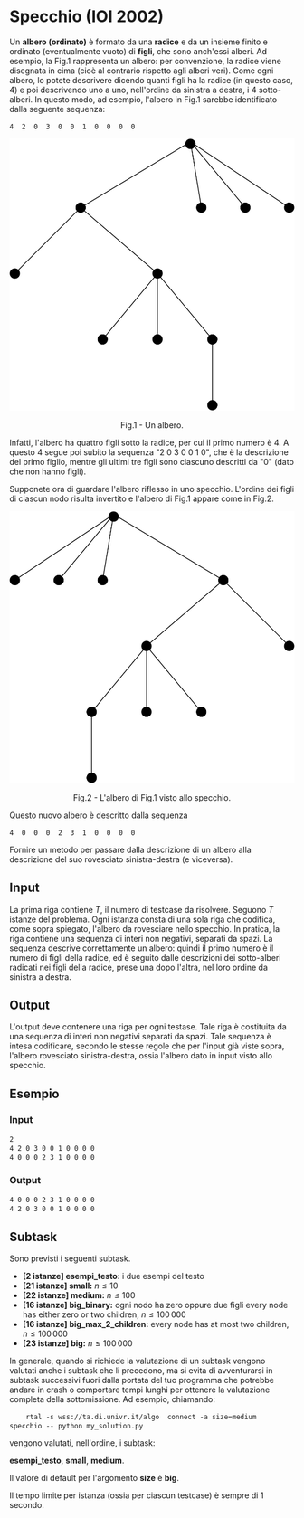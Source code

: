 # Specchio (IOI 2002)

Un **albero (ordinato)** è formato da una **radice** e da un insieme finito e ordinato (eventualmente vuoto) di **figli**, che sono anch'essi alberi. Ad esempio, la Fig.1 rappresenta un albero: per convenzione, la radice viene disegnata in cima (cioè al contrario rispetto agli alberi veri). Come ogni albero, lo potete descrivere dicendo quanti figli ha la radice (in questo caso, $4$) e poi descrivendo uno a uno, nell'ordine da sinistra a destra, i $4$ sotto-alberi. In questo modo, ad esempio, l'albero in Fig.1 sarebbe identificato dalla seguente sequenza:

```
4  2  0  3  0  0  1  0  0  0  0
```
<p align = "center">
<img src = "./figs/fig1.svg">
</p>
<p align = "center">
Fig.1 - Un albero.
</p>

Infatti, l'albero ha quattro figli sotto la radice, per cui il primo numero è $4$. A questo $4$ segue poi subito la sequenza "2  0  3  0  0  1  0", che è la descrizione del primo figlio, mentre gli ultimi tre figli sono ciascuno descritti da "0" (dato che non hanno figli).

Supponete ora di guardare l'albero riflesso in uno specchio. L'ordine dei figli di ciascun nodo risulta invertito e l'albero di Fig.1 appare come in Fig.2.

<p align = "center">
<img src = "figs/fig2.svg">
</p>
<p align = "center">
Fig.2 - L'albero di Fig.1 visto allo specchio.
</p>


Questo nuovo albero è descritto dalla sequenza
```
4  0  0  0  2  3  1  0  0  0  0
```

Fornire un metodo per passare dalla descrizione di un albero alla descrizione del suo rovesciato sinistra-destra (e viceversa).

## Input
La prima riga contiene $T$, il numero di testcase da risolvere. Seguono $T$
istanze del problema. Ogni istanza consta di una sola riga che codifica, come sopra spiegato, l'albero da rovesciare nello specchio.
In pratica, la riga contiene una sequenza di interi non negativi, separati da spazi. La sequenza descrive correttamente un albero: quindi il primo numero è il numero di figli della radice, ed è seguito dalle descrizioni dei sotto-alberi radicati nei figli della radice, prese una dopo l'altra, nel loro ordine da sinistra a destra.

## Output
L'output deve contenere una riga per ogni testase. Tale riga è costituita da una sequenza di interi non negativi separati da spazi. Tale sequenza è intesa codificare, secondo le stesse regole che per l'input già viste sopra, l'albero rovesciato sinistra-destra, ossia l'albero dato in input visto allo specchio.

## Esempio

### Input
```
2
4 2 0 3 0 0 1 0 0 0 0
4 0 0 0 2 3 1 0 0 0 0
```

### Output
```
4 0 0 0 2 3 1 0 0 0 0
4 2 0 3 0 0 1 0 0 0 0
```

## Subtask

Sono previsti i seguenti subtask.

* **[2 istanze] esempi_testo:** i due esempi del testo
* **[21 istanze] small:** $n \leq 10$
* **[22 istanze] medium:** $n \leq 100$
* **[16 istanze] big_binary:** ogni nodo ha zero oppure due figli every node has either zero or two children, $n \leq 100\,000$
* **[16 istanze] big_max_2_children:** every node has at most two children, $n \leq 100\,000$
* **[23 istanze] big:** $n \leq 100\,000$

In generale, quando si richiede la valutazione di un subtask vengono valutati anche i subtask che li precedono, ma si evita di avventurarsi in subtask successivi  fuori dalla portata del tuo programma che potrebbe andare in crash o comportare tempi lunghi per ottenere la valutazione completa della sottomissione. Ad esempio, chiamando:

```
    rtal -s wss://ta.di.univr.it/algo  connect -a size=medium  specchio -- python my_solution.py
```

vengono valutati, nell'ordine, i subtask:

**esempi_testo**, **small**, **medium**.

Il valore di default per l'argomento **size** è **big**.

Il tempo limite per istanza (ossia per ciascun testcase) è sempre di $1$ secondo.


